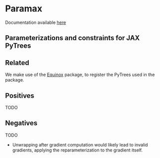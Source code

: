 
Paramax
============

Documentation available [here](https://danielward27.github.io/paramax/index.html)

Parameterizations and constraints for JAX PyTrees
-----------------------------------------------------------------------


## Related
We make use of the [Equinox](https://arxiv.org/abs/2111.00254) package, to register
the PyTrees used in the package.

## Positives
TODO

## Negatives
TODO
- Unwrapping after gradient computation would likely lead to invalid gradients,
applying the reparameterization to the gradient itself.
